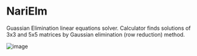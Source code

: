 # NariElm
Guassian Elimination linear equations solver. Calculator finds solutions of 3x3 and 5x5 matrices by Gaussian elimination (row reduction) method.

![image](https://user-images.githubusercontent.com/19486359/107459219-9ae0a700-6b4d-11eb-8481-f1d3a3c64bb6.png)

